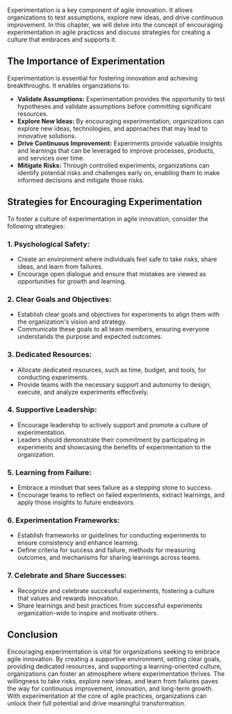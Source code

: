 
Experimentation is a key component of agile innovation. It allows organizations to test assumptions, explore new ideas, and drive continuous improvement. In this chapter, we will delve into the concept of encouraging experimentation in agile practices and discuss strategies for creating a culture that embraces and supports it.

The Importance of Experimentation
---------------------------------

Experimentation is essential for fostering innovation and achieving breakthroughs. It enables organizations to:

* **Validate Assumptions:** Experimentation provides the opportunity to test hypotheses and validate assumptions before committing significant resources.
* **Explore New Ideas:** By encouraging experimentation, organizations can explore new ideas, technologies, and approaches that may lead to innovative solutions.
* **Drive Continuous Improvement:** Experiments provide valuable insights and learnings that can be leveraged to improve processes, products, and services over time.
* **Mitigate Risks:** Through controlled experiments, organizations can identify potential risks and challenges early on, enabling them to make informed decisions and mitigate those risks.

Strategies for Encouraging Experimentation
------------------------------------------

To foster a culture of experimentation in agile innovation, consider the following strategies:

### 1. Psychological Safety:

* Create an environment where individuals feel safe to take risks, share ideas, and learn from failures.
* Encourage open dialogue and ensure that mistakes are viewed as opportunities for growth and learning.

### 2. Clear Goals and Objectives:

* Establish clear goals and objectives for experiments to align them with the organization's vision and strategy.
* Communicate these goals to all team members, ensuring everyone understands the purpose and expected outcomes.

### 3. Dedicated Resources:

* Allocate dedicated resources, such as time, budget, and tools, for conducting experiments.
* Provide teams with the necessary support and autonomy to design, execute, and analyze experiments effectively.

### 4. Supportive Leadership:

* Encourage leadership to actively support and promote a culture of experimentation.
* Leaders should demonstrate their commitment by participating in experiments and showcasing the benefits of experimentation to the organization.

### 5. Learning from Failure:

* Embrace a mindset that sees failure as a stepping stone to success.
* Encourage teams to reflect on failed experiments, extract learnings, and apply those insights to future endeavors.

### 6. Experimentation Frameworks:

* Establish frameworks or guidelines for conducting experiments to ensure consistency and enhance learning.
* Define criteria for success and failure, methods for measuring outcomes, and mechanisms for sharing learnings across teams.

### 7. Celebrate and Share Successes:

* Recognize and celebrate successful experiments, fostering a culture that values and rewards innovation.
* Share learnings and best practices from successful experiments organization-wide to inspire and motivate others.

Conclusion
----------

Encouraging experimentation is vital for organizations seeking to embrace agile innovation. By creating a supportive environment, setting clear goals, providing dedicated resources, and supporting a learning-oriented culture, organizations can foster an atmosphere where experimentation thrives. The willingness to take risks, explore new ideas, and learn from failures paves the way for continuous improvement, innovation, and long-term growth. With experimentation at the core of agile practices, organizations can unlock their full potential and drive meaningful transformation.

